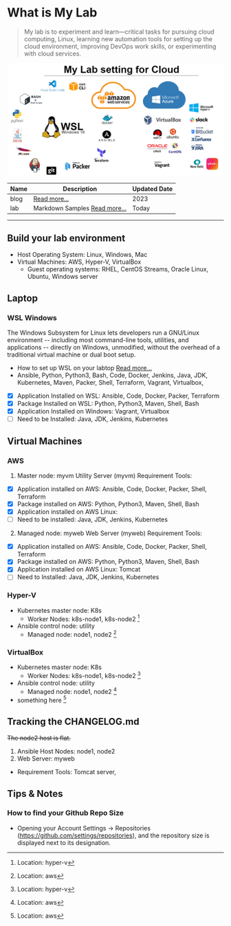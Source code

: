 
# What is  My Lab
> My lab is to experiment and learn—critical tasks for pursuing cloud computing, Linux, learning new automation tools for setting up the cloud environment, improving DevOps work skills, or experimenting with cloud services.

![Tools on WSL](wsl.PNG)

| Name | Description | Updated Date |
| ----------- | ----------- | ----------- |
| blog | [Read more...](https://dial2vincent.github.io/) | 2023 |
| lab | Markdown Samples [Read more...](https://github.com/dial2vincent/lab) | Today |
--- 
## Build your lab environment 
- Host Operating System: Linux, Windows, Mac
- Virtual Machines: AWS, Hyper-V, VirtualBox
  - Guest operating systems: RHEL, CentOS Streams, Oracle Linux, Ubuntu, Windows server

## Laptop
### WSL Windows
The Windows Subsystem for Linux lets developers run a GNU/Linux environment -- including most command-line tools, utilities, and applications -- directly on Windows, unmodified, without the overhead of a traditional virtual machine or dual boot setup.
- How to set up WSL on your labtop  [Read more...](https://github.com/dial2vincent/wsl)
- Ansible, Python, Python3, Bash, Code, Docker, Jenkins, Java, JDK, Kubernetes, Maven, Packer, Shell, Terraform, Vagrant, Virtualbox, 
- [x] Application Installed on WSL: Ansible, Code, Docker, Packer, Terraform
- [x] Package Installed on WSL: Python, Python3, Maven, Shell, Bash
- [x] Application Installed on Windows: Vagrant, Virtualbox 
- [ ] Need to be Installed: Java, JDK, Jenkins, Kubernetes

## Virtual Machines 
### AWS 
1. Master node: myvm 
Utility Server (myvm) Requirement Tools: 
- [x] Application installed on AWS: Ansible, Code, Docker, Packer, Shell, Terraform
- [x] Package installed on AWS: Python, Python3, Maven, Shell, Bash
- [x] Application installed on AWS Linux: 
- [ ] Need to be installed: Java, JDK, Jenkins, Kubernetes
2. Managed node: myweb 
Web Server (myweb) Requirement Tools: 
- [x] Application installed on AWS: Ansible, Code, Docker, Packer, Shell, Terraform
- [x] Package installed on AWS: Python, Python3, Maven, Shell, Bash
- [x] Application installed on AWS Linux: Tomcat
- [ ] Need to Installed: Java, JDK, Jenkins, Kubernetes

### Hyper-V
- Kubernetes master node: K8s
  - Worker Nodes: k8s-node1, k8s-node2 [^1]
- Ansible control node: utility
  - Managed node: node1, node2 [^2]

### VirtualBox
- Kubernetes master node: K8s
  - Worker Nodes: k8s-node1, k8s-node2 [^1]
- Ansible control node: utility
  - Managed node: node1, node2 [^2]
- something here [^3]
 
[^1]: Location: hyper-v
[^2]: Location: aws
[^3]: Location: aws

## Tracking the CHANGELOG.md
~~The node2 host is flat.~~
1. Ansible Host Nodes: node1, node2
2. Web Server: myweb
  - Requirement Tools: Tomcat server,
  
## Tips & Notes
### How to find your Github Repo Size
- Opening your Account Settings → Repositories (https://github.com/settings/repositories), and the repository size is displayed next to its designation.
